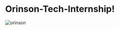 # Orinson-Tech-Internship!
![orinson](https://github.com/user-attachments/assets/df17f989-b224-4c96-9c25-fd7e59ed4b2b)
